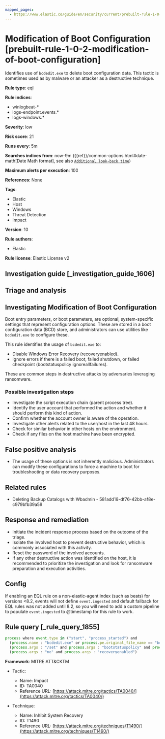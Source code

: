 ```yaml
---
mapped_pages:
  - https://www.elastic.co/guide/en/security/current/prebuilt-rule-1-0-2-modification-of-boot-configuration.html
---
```


# Modification of Boot Configuration [prebuilt-rule-1-0-2-modification-of-boot-configuration]

Identifies use of `bcdedit.exe` to delete boot configuration data. This tactic is sometimes used as by malware or an attacker as a destructive technique.

**Rule type**: eql

**Rule indices**:

* winlogbeat-*
* logs-endpoint.events.*
* logs-windows.*

**Severity**: low

**Risk score**: 21

**Runs every**: 5m

**Searches indices from**: now-9m ({{ref}}/common-options.html#date-math[Date Math format], see also [`Additional look-back time`](docs-content://solutions/security/detect-and-alert/create-detection-rule.md#rule-schedule))

**Maximum alerts per execution**: 100

**References**: None

**Tags**:

* Elastic
* Host
* Windows
* Threat Detection
* Impact

**Version**: 10

**Rule authors**:

* Elastic

**Rule license**: Elastic License v2

## Investigation guide [_investigation_guide_1606]

## Triage and analysis

## Investigating Modification of Boot Configuration

Boot entry parameters, or boot parameters, are optional, system-specific settings that represent configuration options.
These are stored in a boot configuration data (BCD) store, and administrators can use utilities like `bcdedit.exe` to
configure these.

This rule identifies the usage of `bcdedit.exe` to:

- Disable Windows Error Recovery (recoveryenabled).
- Ignore errors if there is a failed boot, failed shutdown, or failed checkpoint (bootstatuspolicy ignoreallfailures).

These are common steps in destructive attacks by adversaries leveraging ransomware.

### Possible investigation steps

- Investigate the script execution chain (parent process tree).
- Identify the user account that performed the action and whether it should perform this kind of action.
- Confirm whether the account owner is aware of the operation.
- Investigate other alerts related to the user/host in the last 48 hours.
- Check for similar behavior in other hosts on the environment.
- Check if any files on the host machine have been encrypted.

## False positive analysis

- The usage of these options is not inherently malicious. Administrators can modify these configurations to force a
machine to boot for troubleshooting or data recovery purposes.

## Related rules

- Deleting Backup Catalogs with Wbadmin - 581add16-df76-42bb-af8e-c979bfb39a59

## Response and remediation

- Initiate the incident response process based on the outcome of the triage.
- Isolate the involved host to prevent destructive behavior, which is commonly associated with this activity.
- Reset the password of the involved accounts.
- If any other destructive action was identified on the host, it is recommended to prioritize the investigation and look
for ransomware preparation and execution activities.

## Config

If enabling an EQL rule on a non-elastic-agent index (such as beats) for versions <8.2, events will not define `event.ingested` and default fallback for EQL rules was not added until 8.2, so you will need to add a custom pipeline to populate `event.ingested` to @timestamp for this rule to work.

## Rule query [_rule_query_1855]

```js
process where event.type in ("start", "process_started") and
  (process.name : "bcdedit.exe" or process.pe.original_file_name == "bcdedit.exe") and
  (process.args : "/set" and process.args : "bootstatuspolicy" and process.args : "ignoreallfailures") or
  (process.args : "no" and process.args : "recoveryenabled")
```

**Framework**: MITRE ATT&CKTM

* Tactic:

    * Name: Impact
    * ID: TA0040
    * Reference URL: [https://attack.mitre.org/tactics/TA0040/](https://attack.mitre.org/tactics/TA0040/)

* Technique:

    * Name: Inhibit System Recovery
    * ID: T1490
    * Reference URL: [https://attack.mitre.org/techniques/T1490/](https://attack.mitre.org/techniques/T1490/)



